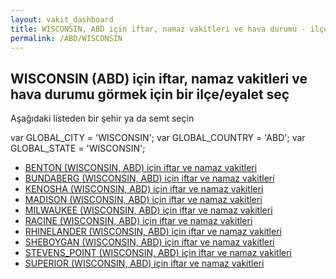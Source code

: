 ```yaml
---
layout: vakit_dashboard
title: WISCONSIN, ABD için iftar, namaz vakitleri ve hava durumu - ilçe/eyalet seç
permalink: /ABD/WISCONSIN
---
```


## WISCONSIN (ABD) için iftar, namaz vakitleri ve hava durumu  görmek için bir ilçe/eyalet seç

Aşağıdaki listeden bir şehir ya da semt seçin



  var GLOBAL_CITY = 'WISCONSIN';
  var GLOBAL_COUNTRY = 'ABD';
  var GLOBAL_STATE = 'WISCONSIN';
* [BENTON (WISCONSIN, ABD) için iftar ve namaz vakitleri](/ABD/WISCONSIN/BENTON)
* [BUNDABERG (WISCONSIN, ABD) için iftar ve namaz vakitleri](/ABD/WISCONSIN/BUNDABERG)
* [KENOSHA (WISCONSIN, ABD) için iftar ve namaz vakitleri](/ABD/WISCONSIN/KENOSHA)
* [MADISON (WISCONSIN, ABD) için iftar ve namaz vakitleri](/ABD/WISCONSIN/MADISON)
* [MILWAUKEE (WISCONSIN, ABD) için iftar ve namaz vakitleri](/ABD/WISCONSIN/MILWAUKEE)
* [RACINE (WISCONSIN, ABD) için iftar ve namaz vakitleri](/ABD/WISCONSIN/RACINE)
* [RHINELANDER (WISCONSIN, ABD) için iftar ve namaz vakitleri](/ABD/WISCONSIN/RHINELANDER)
* [SHEBOYGAN (WISCONSIN, ABD) için iftar ve namaz vakitleri](/ABD/WISCONSIN/SHEBOYGAN)
* [STEVENS_POINT (WISCONSIN, ABD) için iftar ve namaz vakitleri](/ABD/WISCONSIN/STEVENS_POINT)
* [SUPERIOR (WISCONSIN, ABD) için iftar ve namaz vakitleri](/ABD/WISCONSIN/SUPERIOR)
</script>
<script type="text/javascript">